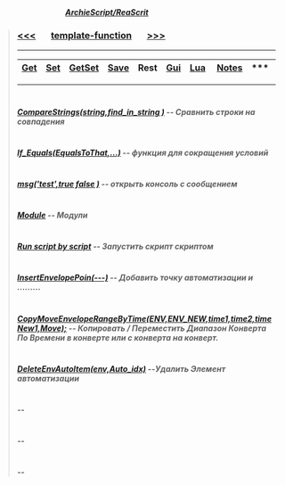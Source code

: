 ##### &nbsp;&nbsp;&nbsp;&nbsp;&nbsp;&nbsp;&nbsp;&nbsp;&nbsp;&nbsp;&nbsp;&nbsp;&nbsp;&nbsp;&nbsp;&nbsp;&nbsp;&nbsp;&nbsp;&nbsp;&nbsp;&nbsp;&nbsp;&nbsp;&nbsp;&nbsp;&nbsp;&nbsp;&nbsp;&nbsp;&nbsp;&nbsp;&nbsp;&nbsp;&nbsp;&nbsp;&nbsp;&nbsp;&nbsp;&nbsp;&nbsp;&nbsp;&nbsp;&nbsp;&nbsp;&nbsp;&nbsp;&nbsp;&nbsp;&nbsp;&nbsp;&nbsp;&nbsp;&nbsp;&nbsp;&nbsp;&nbsp;&nbsp;&nbsp;&nbsp;&nbsp;&nbsp;&nbsp;&nbsp;&nbsp;&nbsp;&nbsp;&nbsp;&nbsp;&nbsp;&nbsp;&nbsp;&nbsp;&nbsp;&nbsp;&nbsp;&nbsp;&nbsp;&nbsp;&nbsp;&nbsp;&nbsp;&nbsp;&nbsp;&nbsp;&nbsp;&nbsp;&nbsp;&nbsp;&nbsp;&nbsp;&nbsp;&nbsp;&nbsp;&nbsp;&nbsp;&nbsp;&nbsp;&nbsp;&nbsp;&nbsp;&nbsp;&nbsp;&nbsp;&nbsp;&nbsp;&nbsp;&nbsp;&nbsp;&nbsp;&nbsp;&nbsp;&nbsp;&nbsp;&nbsp;&nbsp;&nbsp;&nbsp;&nbsp;&nbsp;&nbsp;&nbsp;&nbsp;&nbsp;&nbsp;&nbsp;&nbsp;&nbsp;&nbsp;&nbsp;&nbsp;&nbsp;&nbsp;&nbsp;&nbsp;&nbsp;&nbsp;&nbsp;&nbsp;&nbsp;&nbsp;&nbsp;&nbsp;&nbsp;&nbsp;&nbsp;&nbsp;&nbsp;&nbsp;&nbsp;&nbsp;&nbsp;&nbsp;&nbsp;&nbsp;&nbsp;&nbsp;&nbsp;&nbsp;&nbsp;&nbsp;&nbsp;&nbsp;&nbsp;&nbsp;&nbsp;&nbsp;&nbsp;&nbsp;&nbsp;&nbsp;&nbsp;&nbsp;&nbsp;&nbsp;&nbsp;&nbsp;&nbsp;&nbsp;&nbsp;&nbsp;&nbsp;&nbsp;&nbsp;&nbsp;&nbsp;&nbsp;&nbsp;&nbsp;&nbsp;[***ArchieScript/ReaScrit***](https://github.com/ArchieScript/Archie_ReaScripts)


>### [<<<](https://github.com/ArchieScript/template-function/tree/master/template-function/Save#archiescriptreascrit)                              &nbsp;&nbsp;&nbsp;&nbsp;&nbsp;                                                                                                    [template-function](https://github.com/ArchieScript/template-function#archiescriptreascrit)                                                    &nbsp;&nbsp;&nbsp;&nbsp;&nbsp;                                                                                                    [>>>](https://github.com/ArchieScript/template-function/tree/master/template-function/Gui#archiescriptreascrit)
>-------------------------------------------
>
>
>[Get](https://github.com/ArchieScript/template-function/tree/master/template-function/Get)         |                                    [Set](https://github.com/ArchieScript/template-function/tree/master/template-function/Set)         |                                    [GetSet](https://github.com/ArchieScript/template-function/tree/master/template-function/GetSet)   |                                    [Save](https://github.com/ArchieScript/template-function/tree/master/template-function/Save)       |                                     Rest                                                                                              |                                    [Gui](https://github.com/ArchieScript/template-function/tree/master/template-function/Gui)         |                                    [Lua](https://github.com/ArchieScript/template-function/tree/master/template-function/Lua)         |                                [Notes](https://github.com/ArchieScript/template-function/tree/master/template-function/_Notes) | *** | *** |
> ------|-------|-------|------|-------|-------|------|-------|------|------                
>-------------------- 
>
>
>
>
>
>
>
>
>
>#
>##### [CompareStrings(string,find_in_string )](https://github.com/ArchieScript/template-function/blob/master/template-function/Rest/CompareStrings.lua) -- Сравнить строки на совпадения
>#
>##### [If_Equals(EqualsToThat,...)](https://github.com/ArchieScript/template-function/blob/master/template-function/Rest/If_Equals.lua) -- функция для сокращения условий  
>#
>##### [msg('test',true false )](https://github.com/ArchieScript/template-function/blob/master/template-function/Rest/msg.lua) -- открыть консоль с сообщением
>#
>##### [Module](https://github.com/ArchieScript/template-function/blob/master/template-function/Rest/Module.lua) --  Модули
>#
>##### [Run script by script](https://github.com/ArchieScript/template-function/blob/master/template-function/Rest/Run%20script%20by%20script.lua) -- Запустить скрипт скриптом
>#
>##### [InsertEnvelopePoin(---)](https://github.com/ArchieScript/template-function/blob/master/template-function/Rest/Envelope_Point.lua) -- Добавить точку автоматизации и .........
>#
>##### [CopyMoveEnvelopeRangeByTime(ENV,ENV_NEW,time1,time2,timeNew1,Move);](https://github.com/ArchieScript/template-function/blob/master/template-function/Rest/CopyMoveEnvelopeRangeByTime.lua) -- Копировать / Переместить Диапазон Конверта По Времени в конверте или с конверта на конверт. 
>#
>##### [DeleteEnvAutoItem(env,Auto_idx)](https://github.com/ArchieScript/template-function/blob/master/template-function/Rest/DeleteEnvAutoItem.lua) --Удалить Элемент автоматизации
>#
>##### []() --
>#
>##### []() --
>#
>##### []() --
>#
>#
>#
>#
>#
>#  
>#
>#
>#
>#
>#
>#
>#
>#
>#
>#
>#
>#


 

